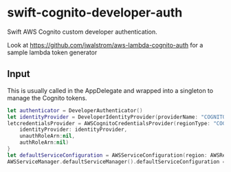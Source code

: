 # swift-cognito-developer-auth
Swift AWS Cognito custom developer authentication.  

Look at <https://github.com/jwalstrom/aws-lambda-cognito-auth> for a sample lambda token generator

## Input

This is usually called in the AppDelegate and wrapped into a singleton to manage the Cognito tokens.

```swift
let authenticator = DeveloperAuthenticator()
let identityProvider = DeveloperIdentityProvider(providerName: "COGNITO_DEVELOPER_PROVIDER_NAME", authenticator: authenticator)
letcredentialsProvider = AWSCognitoCredentialsProvider(regionType: "COGNITO_REGION"
    identityProvider: identityProvider,
    unauthRoleArn:nil,
    authRoleArn:nil)
}
let defaultServiceConfiguration = AWSServiceConfiguration(region: AWSRegionType.USEast1, credentialsProvider: credentialsProvider)
AWSServiceManager.defaultServiceManager().defaultServiceConfiguration = defaultServiceConfiguration
```